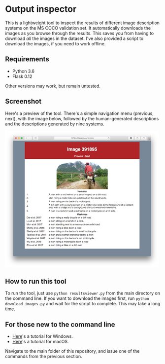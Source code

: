 # Output inspector

This is a lightweight tool to inspect the results of different image description
systems on the MS COCO validation set. It automatically downloads the images as
you browse through the results. This saves you from having to download *all* the
images in the dataset. I've also provided a script to download the images, if you
need to work offline.

## Requirements

* Python 3.6
* Flask 0.12

Other versions may work, but remain untested.

## Screenshot
Here's a preview of the tool. There's a simple navigation menu (previous, next),
with the image below, followed by the human-generated descriptions and the descriptions
generated by nine systems.

<img src="screenshot.png" alt="screenshot" width="500"/>

## How to run this tool

To run the tool, just use `python resultsviewer.py` from the main directory on the command line.
If you want to download the images first, run `python download_images.py` and wait for the script to complete. This may take a long time.

## For those new to the command line

* [Here](https://www.digitalcitizen.life/command-prompt-how-use-basic-commands)'s a tutorial for Windows.
* [Here](https://www.macworld.com/article/2042378/master-the-command-line-navigating-files-and-folders.html)'s a tutorial for macOS.

Navigate to the main folder of this repository, and issue one of the commands from the previous section.
